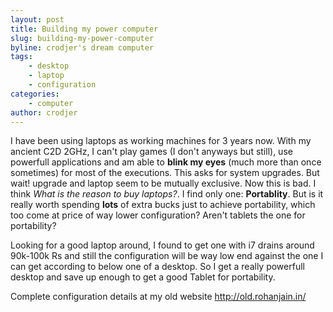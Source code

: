 ```yaml
---
layout: post
title: Building my power computer
slug: building-my-power-computer
byline: crodjer's dream computer
tags:
    - desktop
    - laptop
    - configuration
categories:
    - computer
author: crodjer
---
```


I have been using laptops as working machines for 3 years now. With my ancient
C2D 2GHz, I can't play games (I don't anyways but still), use powerfull
applications and am able to **blink my eyes** (much more than once sometimes)
for most of the executions. This asks for system upgrades. But wait! upgrade
and laptop seem to be mutually exclusive. Now this is bad. I think *What is
the reason to buy laptops?*. I find only one: **Portablity**. But is it really
worth spending **lots** of extra bucks just to achieve portability, which too
come at price of way lower configuration? Aren't tablets the one for portability?  

Looking for a good laptop around, I found to get one with i7 drains around
90k-100k Rs and still the configuration will be way low end against the one
I can get according to below one of a desktop. So I get a really powerfull
desktop and save up enough to get a good Tablet for portability.

Complete configuration details at my old website <http://old.rohanjain.in/>
